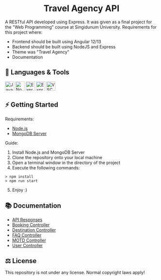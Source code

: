 <h1 align="center">Travel Agency API</h1>

A RESTful API developed using Express. It was given as a final project for the "Web Programming" course at Singidunum University. Requirements for this project where:

- Frontend should be built using Angular 12/13
- Backend should be built using NodeJS and Express
- Theme was "Travel Agency"
- Documentation

## 🧰 Languages & Tools

<a href="#"><img src="https://cdn.jsdelivr.net/gh/devicons/devicon/icons/javascript/javascript-original.svg" width="30px" alt="JavaScript"></a>
<a href="https://nodejs.org/en/"><img src="https://cdn.jsdelivr.net/gh/devicons/devicon/icons/nodejs/nodejs-original.svg" width="30px" alt="Node.js"></a>
<a href="https://expressjs.com/"><img src="https://cdn.jsdelivr.net/gh/devicons/devicon/icons/express/express-original.svg" width="30px" alt="Express"></a>
<a href="https://www.mongodb.com/"><img src="https://cdn.jsdelivr.net/gh/devicons/devicon/icons/mongodb/mongodb-original.svg" width="30px" alt="Express"></a>
<a href="https://code.visualstudio.com/"><img src="https://cdn.jsdelivr.net/gh/devicons/devicon/icons/vscode/vscode-original.svg" width="30px" alt="VSCode"></a>

## ⚡ Getting Started

Requirements:

- [Node.js](https://nodejs.org/en/)
- [MongoDB Server](https://www.mongodb.com/)

Guide:

1. Install Node.js and MongoDB Server
2. Clone the repository onto your local machine
3. Open a terminal window in the directory of the project
4. Execute the following commands:
```
> npm install
> npm run start
```
5. Enjoy :)

## 📚 Documentation

- [API Responses](docs/API_Responses.md)
- [Booking Controller](docs/Booking_Controller.md)
- [Destination Controller](docs/Destination_Controller.md)
- [FAQ Controller](docs/FAQ_Controller.md)
- [MOTD Controller](docs/MOTD_Controller.md)
- [User Controller](docs/User_Controller.md)

## ⚖ License
This repository is not under any license. Normal copyright laws apply!